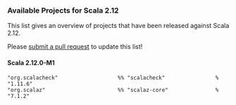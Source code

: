 ### Available Projects for Scala 2.12

This list gives an overview of projects that have been released against Scala 2.12.

Please [submit a pull request](https://github.com/scala/make-release-notes/edit/2.12.x/projects-2.12.md) to update this list!

#### Scala 2.12.0-M1

    "org.scalacheck"                   %% "scalacheck"                % "1.11.6"
    "org.scalaz"                       %% "scalaz-core"               % "7.1.2"
